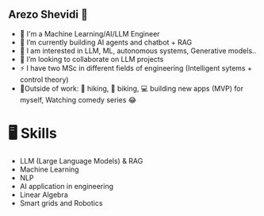 ## Arezo Shevidi 👋

<!--
**ashev2021/ashev2021** is a ✨ _special_ ✨ repository because its `README.md` (this file) appears on your GitHub profile.
-->



- 🔭  I'm a Machine Learning/AI/LLM Engineer
- 🤔 I’m currently building AI agents and chatbot + RAG
- 💬 I am interested in LLM, ML, autonomous systems, Generative models..
- 👯  I’m looking to collaborate on LLM projects
- ⚡ I have two MSc in different fields of engineering (Intelligent sytems + control theory)
- 🌱Outside of work: 🌲 hiking, 🚴 biking, 💻 building new apps (MVP) for myself, Watching comedy series 😂

# 🖥 Skills
- LLM (Large Language Models) & RAG
- Machine Learning
- NLP
- AI application in engineering
- Linear Algebra
- Smart grids and Robotics
